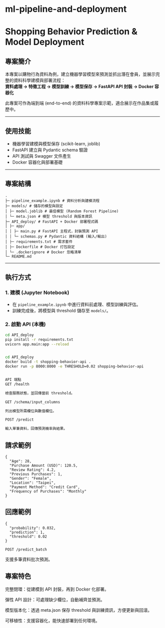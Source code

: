 # ml-pipeline-and-deployment
# Shopping Behavior Prediction & Model Deployment

## 專案簡介
本專案以購物行為資料為例，建立機器學習模型來預測並抓出潛在會員，並展示完整的資料科學建模與部署流程：  
**資料處理 → 特徵工程 → 模型訓練 → 模型保存 → FastAPI API 封裝 → Docker 容器化**

此專案可作為端到端 (end-to-end) 的資料科學專案示範，適合展示在作品集或履歷中。

---
## 使用技能

- 機器學習建模與模型保存 (scikit-learn, joblib)
- FastAPI 建立與 Pydantic schema 驗證
- API 測試與 Swagger 文件產生
- Docker 容器化與部署基礎

---

## 專案結構
```
.
├─ pipeline_example.ipynb # 資料分析與建模流程
├─ models/ # 儲存的模型與設定
│ ├─ model.joblib # 最佳模型 (Random Forest Pipeline)
│ └─ meta.json # 模型 threshold 與版本資訊
├─ API_deploy/ # FastAPI + Docker 部署程式碼
│ ├─ app/
│ │ ├─ main.py # FastAPI 主程式，封裝預測 API
│ │ └─ schemas.py # Pydantic 資料結構 (輸入/輸出)
│ ├─ requirements.txt # 需求套件
│ ├─ Dockerfile # Docker 打包設定
│ └─ .dockerignore # Docker 忽略清單
└─ README.md
```


---

## 執行方式

### 1. 建模 (Jupyter Notebook)
- 在 `pipeline_example.ipynb` 中進行資料前處理、模型訓練與評估。
- 訓練完成後，將模型與 threshold 儲存至 `models/`。

### 2. 啟動 API (本機)
```bash
cd API_deploy
pip install -r requirements.txt
uvicorn app.main:app --reload


cd API_deploy
docker build -t shopping-behavior-api .
docker run -p 8000:8000 -e THRESHOLD=0.02 shopping-behavior-api


API 端點
GET /health

檢查服務狀態，並回傳當前 threshold。

GET /schema/input_columns

列出模型所需欄位與數值欄位。

POST /predict

輸入單筆資料，回傳預測機率與結果。
```

## 請求範例

```
{
  "Age": 28,
  "Purchase Amount (USD)": 120.5,
  "Review Rating": 4.2,
  "Previous Purchases": 1,
  "Gender": "Female",
  "Location": "Taipei",
  "Payment Method": "Credit Card",
  "Frequency of Purchases": "Monthly"
}

```

## 回應範例

```
{
  "probability": 0.032,
  "prediction": 1,
  "threshold": 0.02
}
```

```
POST /predict_batch
```

支援多筆資料批次預測。

## 專案特色

完整閉環：從建模到 API 封裝，再到 Docker 化部署。

彈性 API 設計：可處理缺少欄位，自動補齊並預測。

模型版本化：透過 meta.json 保存 threshold 與訓練資訊，方便更新與回滾。

可移植性：支援容器化，能快速部署到任何環境。



